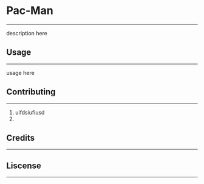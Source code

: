 # Pac-Man
---
description here

## Usage
---
usage here

## Contributing 
---
1. uifdsiufiusd
2. 

## Credits
---

## Liscense
---
 
